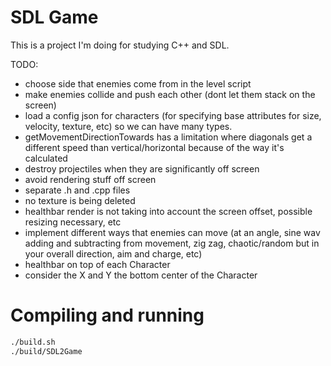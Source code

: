 # SDL Game

This is a project I'm doing for studying C++ and SDL.

TODO:
- choose side that enemies come from in the level script
- make enemies collide and push each other (dont let them stack on the screen)
- load a config json for characters (for specifying base attributes for size, velocity, texture, etc) so we can have many types.
- getMovementDirectionTowards has a limitation where diagonals get a different speed than vertical/horizontal because of the way it's calculated
- destroy projectiles when they are significantly off screen
- avoid rendering stuff off screen
- separate .h and .cpp files
- no texture is being deleted
- healthbar render is not taking into account the screen offset, possible resizing necessary, etc
- implement different ways that enemies can move (at an angle, sine wav adding and subtracting from movement, zig zag, chaotic/random but in your overall direction, aim and charge, etc)
- healthbar on top of each Character
- consider the X and Y the bottom center of the Character

# Compiling and running

```bash
./build.sh
./build/SDL2Game
```
